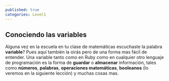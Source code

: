 ```yaml
---
published: true
categories: Level1
---
```

## Conociendo las variables

Alguna vez en la escuela en tu clase de matemáticas escuchaste la palabra **variable**? Pues aquí también la oirás pero de una forma mas fácil de entender. Una variable tanto como en Ruby como en cualquier otro lenguaje de programación es la forma de **guardar** o **almacenar** información, tales como **números**, **palabras**, **operaciones matemáticas**, **booleanos** (lo veremos en la siguiente lección) y muchas cosas mas.
